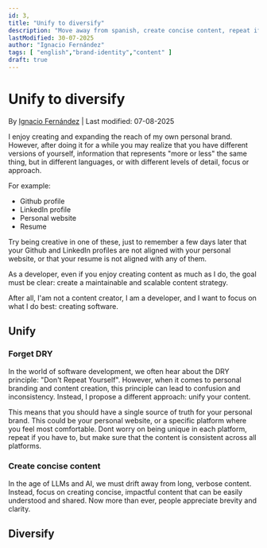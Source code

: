 ```yaml
---
id: 3,
title: "Unify to diversify"
description: "Move away from spanish, create concise content, repeat if necessary, but make sure to create a maintainable and scalable content strategy."
lastModified: 30-07-2025
author: "Ignacio Fernández"
tags: [ "english","brand-identity","content" ] 
draft: true
---
```


# Unify to diversify

By [Ignacio Fernández](https://www.linkedin.com/in/ignaciofern%C3%A1ndez/) | Last modified: 07-08-2025

I enjoy creating and expanding the reach of my own personal brand. However, after doing it for a while you may realize that you have different versions of yourself, information that represents "more or less" the same thing, but in different languages, or with different levels of detail, focus or approach.

For example:

- Github profile
- LinkedIn profile
- Personal website
- Resume

Try being creative in one of these, just to remember a few days later that your Github and LinkedIn profiles are not aligned with your personal website, or that your resume is not aligned with any of them.

As a developer, even if you enjoy creating content as much as I do, the goal must be clear: create a maintainable and scalable content strategy.

After all, I'am not a content creator, I am a developer, and I want to focus on what I do best: creating software.

## Unify

### Forget DRY

In the world of software development, we often hear about the DRY principle: "Don't Repeat Yourself". However, when it comes to personal branding and content creation, this principle can lead to confusion and inconsistency. Instead, I propose a different approach: unify your content.

This means that you should have a single source of truth for your personal brand. This could be your personal website, or a specific platform where you feel most comfortable.
Dont worry on being unique in each platform, repeat if you have to, but make sure that the content is consistent across all platforms.

### Create concise content

In the age of LLMs and AI, we must drift away from long, verbose content. Instead, focus on creating concise, impactful content that can be easily understood and shared. Now more than ever, people appreciate brevity and clarity.



## Diversify





